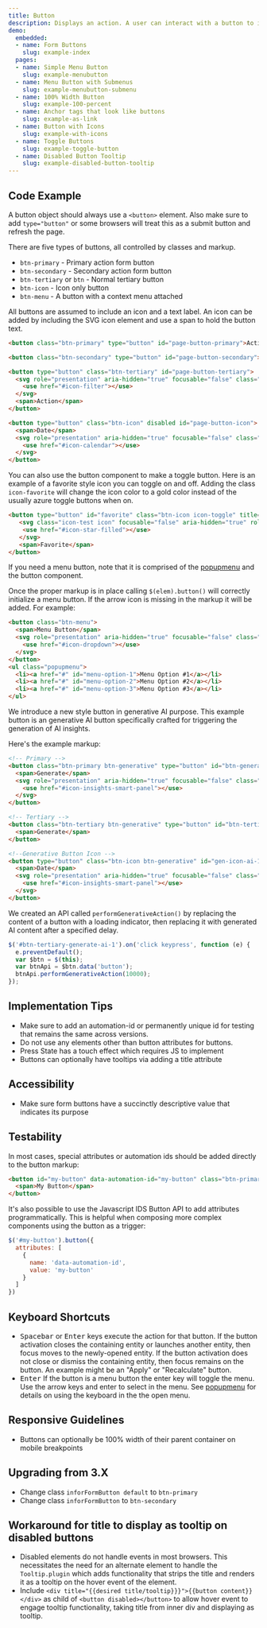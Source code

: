 ```yaml
---
title: Button
description: Displays an action. A user can interact with a button to initiate a process. Best used for performing discrete operations on a given set of data, or triggering a separate workflow.
demo:
  embedded:
  - name: Form Buttons
    slug: example-index
  pages:
  - name: Simple Menu Button
    slug: example-menubutton
  - name: Menu Button with Submenus
    slug: example-menubutton-submenu
  - name: 100% Width Button
    slug: example-100-percent
  - name: Anchor tags that look like buttons
    slug: example-as-link
  - name: Button with Icons
    slug: example-with-icons
  - name: Toggle Buttons
    slug: example-toggle-button
  - name: Disabled Button Tooltip
    slug: example-disabled-button-tooltip
---
```


## Code Example

A button object should always use a `<button>` element. Also make sure to add `type="button"` or some browsers will treat this as a submit button and refresh the page.

There are five types of buttons, all controlled by classes and markup.

- `btn-primary` - Primary action form button
- `btn-secondary` - Secondary action form button
- `btn-tertiary` or `btn` - Normal tertiary button
- `btn-icon` - Icon only button
- `btn-menu` - A button with a context menu attached

All buttons are assumed to include an icon and a text label. An icon can be added by including the SVG icon element and use a span to hold the button text.

```html
<button class="btn-primary" type="button" id="page-button-primary">Action</button>

<button class="btn-secondary" type="button" id="page-button-secondary">Action</button>

<button type="button" class="btn-tertiary" id="page-button-tertiary">
  <svg role="presentation" aria-hidden="true" focusable="false" class="icon">
    <use href="#icon-filter"></use>
  </svg>
  <span>Action</span>
</button>

<button type="button" class="btn-icon" disabled id="page-button-icon">
  <span>Date</span>
  <svg role="presentation" aria-hidden="true" focusable="false" class="icon">
    <use href="#icon-calendar"></use>
  </svg>
</button>
```

You can also use the button component to make a toggle button. Here is an example of a favorite style icon you can toggle on and off. Adding the class `icon-favorite` will change the icon color to a gold color instead of the usually azure toggle buttons when on.

```html
<button type="button" id="favorite" class="btn-icon icon-toggle" title="Favorite">
   <svg class="icon-test icon" focusable="false" aria-hidden="true" role="presentation">
    <use href="#icon-star-filled"></use>
   </svg>
   <span>Favorite</span>
</button>
```

If you need a menu button, note that it is comprised of the [popupmenu](../popupmenu/readme.md) and the button component.

Once the proper markup is in place calling `$(elem).button()` will correctly initialize a menu button. If the arrow icon is missing in the markup it will be added. For example:

```html
<button class="btn-menu">
  <span>Menu Button</span>
  <svg role="presentation" aria-hidden="true" focusable="false" class="icon icon-dropdown">
    <use href="#icon-dropdown"></use>
  </svg>
</button>
<ul class="popupmenu">
  <li><a href="#" id="menu-option-1">Menu Option #1</a></li>
  <li><a href="#" id="menu-option-2">Menu Option #2</a></li>
  <li><a href="#" id="menu-option-3">Menu Option #3</a></li>
</ul>
```

We introduce a new style button in generative AI purpose. This example button is an generative AI button specifically crafted for triggering the generation of AI insights.

Here's the example markup:

```html
<!-- Primary -->
<button class="btn-primary btn-generative" type="button" id="btn-generate-ai-1">
  <span>Generate</span>
  <svg role="presentation" aria-hidden="true" focusable="false" class="icon">
    <use href="#icon-insights-smart-panel"></use>
  </svg>
</button>

<!-- Tertiary -->
<button class="btn-tertiary btn-generative" type="button" id="btn-tertiary-generate-ai-1">
  <span>Generate</span>
</button>

<!--Generative Button Icon -->
<button type="button" class="btn-icon btn-generative" id="gen-icon-ai-1">
  <span>Date</span>
  <svg role="presentation" aria-hidden="true" focusable="false" class="icon">
    <use href="#icon-insights-smart-panel"></use>
  </svg>
</button>
```

We created an API called `performGenerativeAction()` by replacing the content of a button with a loading indicator, then replacing it with generated AI content after a specified delay.

```javascript
$('#btn-tertiary-generate-ai-1').on('click keypress', function (e) {
  e.preventDefault();
  var $btn = $(this);
  var btnApi = $btn.data('button');
  btnApi.performGenerativeAction(10000);
});
```


## Implementation Tips

- Make sure to add an automation-id or permanently unique id for testing that remains the same across versions.
- Do not use any elements other than button attributes for buttons.
- Press State has a touch effect which requires JS to implement
- Buttons can optionally have tooltips via adding a title attribute

## Accessibility

- Make sure form buttons have a succinctly descriptive value that indicates its purpose

## Testability

In most cases, special attributes or automation ids should be added directly to the button markup:

```html
<button id="my-button" data-automation-id="my-button" class="btn-primary">
  <span>My Button</span>
</button>
```

It's also possible to use the Javascript IDS Button API to add attributes programmatically.  This is helpful when composing more complex components using the button as a trigger:

```js
$('#my-button').button({
  attributes: [
    {
      name: 'data-automation-id',
      value: 'my-button'
    }
  ]
})
```

## Keyboard Shortcuts

- <kbd>Spacebar</kbd> or <kbd>Enter</kbd> keys execute the action for that button. If the button activation closes the containing entity or launches another entity, then focus moves to the newly-opened entity. If the button activation does not close or dismiss the containing entity, then focus remains on the button. An example might be an "Apply" or "Recalculate" button.
- <kbd>Enter</kbd> If the button is a menu button the enter key will toggle the menu. Use the arrow keys and enter to select in the menu. See [popupmenu](../popupmenu/readme.md) for details on using the keyboard in the the open menu.

## Responsive Guidelines

- Buttons can optionally be 100% width of their parent container on mobile breakpoints

## Upgrading from 3.X

- Change class `inforFormButton default` to `btn-primary`
- Change class `inforFormButton` to `btn-secondary`

## Workaround for title to display as tooltip on disabled buttons

- Disabled elements do not handle events in most browsers. This necessitates the need for an alternate element to handle the `Tooltip.plugin` which adds functionality that strips the title and renders it as a tooltip on the hover event of the element.
- Include `<div title="{{desired title/tooltip}}}">{{button content}}</div>` as child of `<button disabled></button>` to allow hover event to engage tooltip functionality, taking title from inner div and displaying as tooltip.
